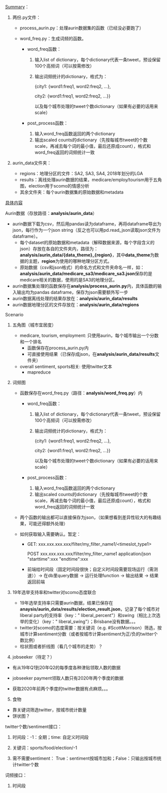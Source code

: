 <u>Summary</u>：

1. 两份.py文件：

   - process_aurin.py：处理aurin数据集的函数（已经没必要跑了）

   - word_freq.py：生成词频的函数。

     - word_freq函数：

       1. 输入list of dictionary，每个dictionary代表一条tweet，预设保留100个高频词（可以按需修改）

       2. 输出词频统计的dictionary，格式为：

          {city1: {word1:freq1, word2:freq2, ...},

           city2: {word1:freq1, word2:freq2, ...}}

          以及每个城市处理的tweet个数dictionary（如果有必要的话用来scale）

     - post_process函数：

       1. 输入word_freq函数返回的两个dictionary
       2. 输出scaled counts的dictionary（先按每城市tweet的个数scale，再减去每个词的最小值，最后还原成count），格式和word_freq返回的词频统计一致

2. aurin_data文件夹：

   - regions：地理分区的文件：SA2, SA3, SA4, 2018年划分的LGA
   - results：离线处理aurin数据的结果，medicare/employ/tourism用于五角图，election用于scomo的情感分析
   - 其余文件夹：每个aurin数据集的原始数据和metadata



<u>具体内容</u>

Aurin数据（存放路径：**analysis/aurin_data**）

- aurin数据下载为csv，然后用pandas读为dataframe，再将dataframe导出为json，每行作为一个json string（反之也可以用pd.read_json读取json文件为dataframe）。
  - 每个dataset的原始数据和metadata（解释数据来源，每个字段含义的json）存放在各自的文件夹内，路径为：**analysis/aurin_data/{data_theme}_{region}**，其中**data_theme**为数据的主题，**region**为使用的哪种地理分区方式。
  - 原始数据（csv和json格式）的命名方式和文件夹命名一样，如：**analysis/aurin_data/medicare_sa3/medicare_sa3.json**保存的是medicare相关的数据，使用的是SA3的地理分区。
- aurin数据集处理的函数保存在**analysis/process_aurin.py**内，具体函数的输入输出均为pandas dataframe，保存为json需要额外写一步
- aurin数据离线处理的结果存放在：**analysis/aurin_data/results**
- aurin数据地理分区的文件存放在：**analysis/aurin_data/regions**



Scenario

1. 五角图（城市宜居度）

   - medicare, tourism, employment: 只使用aurin，每个城市输出一个分数和一个排名
     - 函数保存在process_aurin.py内
     - 可直接使用结果（已保存成json，在**analysis/aurin_data/results**文件夹）
   - overall sentiment, sports相关: 使用twitter文本
     - mapreduce

2. 词频图

   - 函数保存在word_freq.py（路径：**analysis/word_freq.py**）内

     - word_freq函数：

       1. 输入list of dictionary，每个dictionary代表一条tweet，预设保留100个高频词（可以按需修改）

       2. 输出词频统计的dictionary，格式为：

          {city1: {word1:freq1, word2:freq2, ...},

           city2: {word1:freq1, word2:freq2, ...}}

          以及每个城市处理的tweet个数dictionary（如果有必要的话用来scale）

     - post_process函数：

       1. 输入word_freq函数返回的两个dictionary
       2. 输出scaled counts的dictionary（先按每城市tweet的个数scale，再减去每个词的最小值，最后还原成count），格式和word_freq返回的词频统计一致

   - 两个函数的输出都可以直接保存为json，（如果想看到差异性较大的有趣结果，可能还得额外处理）

   - 如何获取输入需要确认。暂定：

     - GET:
       xxx.xxx.xxx.xxx/filter/my_filter_name1/<timeslot_type1>

       POST
       xxx.xxx.xxx.xxx/filter/my_filter_name1
       application/json
       "starttime":xxx
       "endtime":xxx

     - 前端给时间段（固定时间段很快；自定义时间段需要现场运行（需测速））->  在db里query数据 -> 运行处理function -> 输出结果 -> 结果返回前端

3. 19年选举支持率和twitter对scomo态度联合

   - 19年选举支持率只需要aurin数据，结果已保存在**anaysis/aurin_data/results/election_result.json**，记录了每个城市对liberal party的支持率（key：" liberal_percent"）和swing（相比上次选举的变化）（key：" liberal_swing"）；Brisbane没有数据。。。
   - twitter对scomo的态度需要：按关键词（e.g. #ScottMorrison）筛选，按城市计算sentiment分数（或者按城市计算sentiment为正/负的twitter个数比例）
   - 柱状图或者折线图（看几个城市的走势）？

4.  jobseeker（待定？）

   - 有从19年Q1到20年Q2的每季度各种津贴领取人数的数据

   - jobseeker payment领取人数只有2020年两个季度的数据
   - 获取2020年前两个季度的twitter数据有点麻烦。。。

5.  食物

   - 靠关键词筛选twitter，按城市统计数量
   - 饼状图？



twitter个数/sentiment接口：

1. 时间段：-1：全期；time: 自定义时间段
2. 关键词：sports/food/election/-1

3. 需不需要sentiment： True：sentiment按城市加和；False：只输出按城市统计twitter个数

词频接口：

1. 时间段

